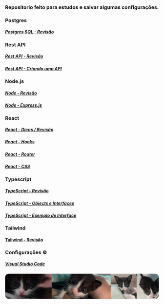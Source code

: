 ### Repositorio feito para estudos e salvar algumas configurações.

### Postgres

##### [Postgres SQL - Revisão](./estudos/postgres/postgresql.md)

### Rest API

##### [Rest API - Revisão](./estudos/api-express/api.md)

##### [Rest API - Criando uma API](./estudos/api-express/criandoapi.md)

### Node.js

##### [Node - Revisão](./estudos/nodejs/nodejs.md)

##### [Node - Express.js](./estudos/nodejs/expressjs.md)

### React

##### [React - Dicas / Revisão](./estudos/react/react.md)

##### [React - Hooks](./estudos/react/react-hooks.md)

##### [React - Router](./estudos/react/react-router.md)

##### [React - CSS](./estudos/react/react-css.md)

### Typescript

##### [TypeScript - Revisão](./estudos/typescript/typescript.md)

##### [TypeScript - Objects e Interfaces](./estudos/typescript/objects_interfaces.md)

##### [TypeScript - Exemplo de Interface](./estudos/typescript/interfaces.md)

### Tailwind

#### [Tailwind - Revisão](./estudos/tailwind/tailwind.md)

### Configurações ⚙

##### [Visual Studio Code](./dotfiles/vscode.md)

![](./imgs/mdbanner.png)

